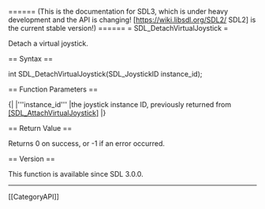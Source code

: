 ====== (This is the documentation for SDL3, which is under heavy development and the API is changing! [https://wiki.libsdl.org/SDL2/ SDL2] is the current stable version!) ======
= SDL_DetachVirtualJoystick =

Detach a virtual joystick.

== Syntax ==

<syntaxhighlight lang='c'>
int SDL_DetachVirtualJoystick(SDL_JoystickID instance_id);
</syntaxhighlight>

== Function Parameters ==

{|
|'''instance_id'''
|the joystick instance ID, previously returned from [[SDL_AttachVirtualJoystick]]()
|}

== Return Value ==

Returns 0 on success, or -1 if an error occurred.

== Version ==

This function is available since SDL 3.0.0.

----
[[CategoryAPI]]


